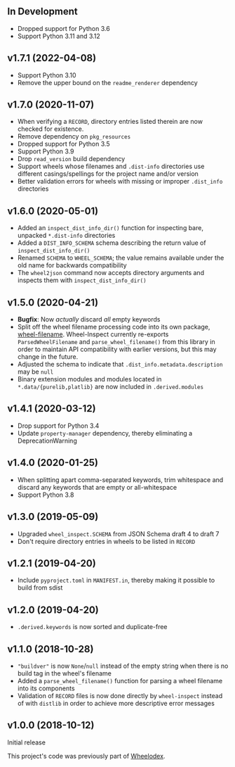 In Development
--------------
- Dropped support for Python 3.6
- Support Python 3.11 and 3.12


v1.7.1 (2022-04-08)
-------------------
- Support Python 3.10
- Remove the upper bound on the `readme_renderer` dependency


v1.7.0 (2020-11-07)
-------------------
- When verifying a `RECORD`, directory entries listed therein are now checked
  for existence.
- Remove dependency on `pkg_resources`
- Dropped support for Python 3.5
- Support Python 3.9
- Drop `read_version` build dependency
- Support wheels whose filenames and `.dist-info` directories use different
  casings/spellings for the project name and/or version
- Better validation errors for wheels with missing or improper `.dist_info`
  directories


v1.6.0 (2020-05-01)
-------------------
- Added an `inspect_dist_info_dir()` function for inspecting bare, unpacked
  `*.dist-info` directories
- Added a `DIST_INFO_SCHEMA` schema describing the return value of
  `inspect_dist_info_dir()`
- Renamed `SCHEMA` to `WHEEL_SCHEMA`; the value remains available under the
  old name for backwards compatibility
- The `wheel2json` command now accepts directory arguments and inspects them
  with `inspect_dist_info_dir()`


v1.5.0 (2020-04-21)
-------------------
- **Bugfix**: Now *actually* discard *all* empty keywords
- Split off the wheel filename processing code into its own package,
  [wheel-filename](https://github.com/jwodder/wheel-filename).  Wheel-Inspect
  currently re-exports `ParsedWheelFilename` and `parse_wheel_filename()` from
  this library in order to maintain API compatibility with earlier versions,
  but this may change in the future.
- Adjusted the schema to indicate that `.dist_info.metadata.description` may be
  `null`
- Binary extension modules and modules located in `*.data/{purelib,platlib}`
  are now included in `.derived.modules`


v1.4.1 (2020-03-12)
-------------------
- Drop support for Python 3.4
- Update `property-manager` dependency, thereby eliminating a
  DeprecationWarning


v1.4.0 (2020-01-25)
-------------------
- When splitting apart comma-separated keywords, trim whitespace and discard
  any keywords that are empty or all-whitespace
- Support Python 3.8


v1.3.0 (2019-05-09)
-------------------
- Upgraded `wheel_inspect.SCHEMA` from JSON Schema draft 4 to draft 7
- Don't require directory entries in wheels to be listed in `RECORD`


v1.2.1 (2019-04-20)
-------------------
- Include `pyproject.toml` in `MANIFEST.in`, thereby making it possible to
  build from sdist


v1.2.0 (2019-04-20)
-------------------
- `.derived.keywords` is now sorted and duplicate-free


v1.1.0 (2018-10-28)
-------------------
- `"buildver"` is now `None`/`null` instead of the empty string when there is
  no build tag in the wheel's filename
- Added a `parse_wheel_filename()` function for parsing a wheel filename into
  its components
- Validation of `RECORD` files is now done directly by `wheel-inspect` instead
  of with `distlib` in order to achieve more descriptive error messages


v1.0.0 (2018-10-12)
-------------------
Initial release

This project's code was previously part of
[Wheelodex](https://github.com/jwodder/wheelodex).
